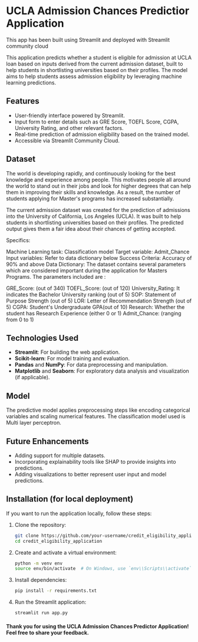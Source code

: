 # UCLA Admission Chances Predictior Application
This app has been built using Streamlit and deployed with Streamlit community cloud

<!-- [Visit the app here](https://leonard-umoru-ucla-neural-networks-solution.streamlit.app/) -->

This application predicts whether a student is eligible for admission at UCLA loan based on inputs derived from the current admission dataset, built to help students in shortlisting universities based on their profiles. The model aims to help students assess admission eligibility by leveraging machine learning predictions.

## Features
- User-friendly interface powered by Streamlit.
- Input form to enter details such as GRE Score, TOEFL Score, CGPA, University Rating, and other relevant factors.
- Real-time prediction of admission eligibility based on the trained model.
- Accessible via Streamlit Community Cloud.

## Dataset
The world is developing rapidly, and continuously looking for the best knowledge and experience among people. This motivates people all around the world to stand out in their jobs and look for higher degrees that can help them in improving their skills and knowledge. As a result, the number of students applying for Master's programs has increased substantially.

The current admission dataset was created for the prediction of admissions into the University of California, Los Angeles (UCLA). It was built to help students in shortlisting universities based on their profiles. The predicted output gives them a fair idea about their chances of getting accepted.

Specifics:

Machine Learning task: Classification model
Target variable: Admit_Chance
Input variables: Refer to data dictionary below
Success Criteria: Accuracy of 90% and above
Data Dictionary:
The dataset contains several parameters which are considered important during the application for Masters Programs. The parameters included are :

GRE_Score: (out of 340)
TOEFL_Score: (out of 120)
University_Rating: It indicates the Bachelor University ranking (out of 5)
SOP: Statement of Purpose Strength (out of 5)
LOR: Letter of Recommendation Strength (out of 5)
CGPA: Student's Undergraduate GPA(out of 10)
Research: Whether the student has Research Experience (either 0 or 1)
Admit_Chance: (ranging from 0 to 1)

## Technologies Used
- **Streamlit**: For building the web application.
- **Scikit-learn**: For model training and evaluation.
- **Pandas** and **NumPy**: For data preprocessing and manipulation.
- **Matplotlib** and **Seaborn**: For exploratory data analysis and visualization (if applicable).

## Model
The predictive model applies preprocessing steps like encoding categorical variables and scaling numerical features. The classification model used is Multi layer perceptron.

## Future Enhancements
* Adding support for multiple datasets.
* Incorporating explainability tools like SHAP to provide insights into predictions.
* Adding visualizations to better represent user input and model predictions.

## Installation (for local deployment)
If you want to run the application locally, follow these steps:

1. Clone the repository:
   ```bash
   git clone https://github.com/your-username/credit_eligibility_application.git
   cd credit_eligibility_application

2. Create and activate a virtual environment:
   ```bash
   python -m venv env
   source env/bin/activate  # On Windows, use `env\\Scripts\\activate`

3. Install dependencies:
   ```bash
   pip install -r requirements.txt

4. Run the Streamlit application:
   ```bash
   streamlit run app.py

#### Thank you for using the UCLA Admission Chances Predictor Application! Feel free to share your feedback.
